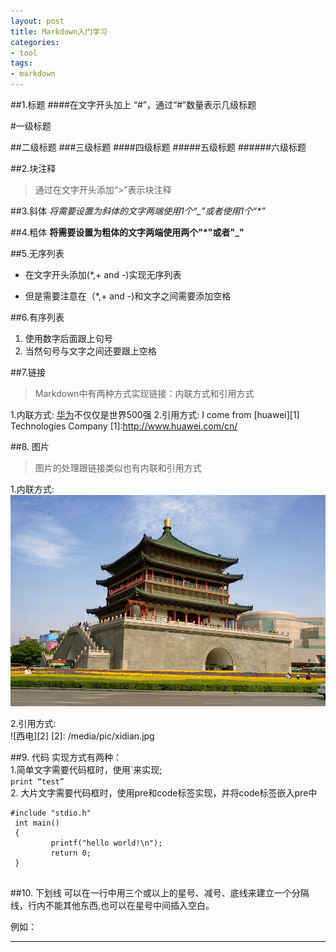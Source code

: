 ```yaml
---
layout: post
title: Markdown入门学习
categories:
- tool
tags:
- markdown
---
```

##1.标题
####在文字开头加上 “#”，通过“#”数量表示几级标题

#一级标题

##二级标题
###三级标题
####四级标题
#####五级标题
######六级标题




##2.块注释
>通过在文字开头添加“>”表示块注释

##3.斜体
*将需要设置为斜体的文字两端使用1个“_”*_或者使用1个“*”_

##4.粗体
**将需要设置为粗体的文字两端使用两个"*"或者"_"**

##5.无序列表
* 在文字开头添加(\*,+ and -)实现无序列表
+ 但是需要注意在（\*,+ and -)和文字之间需要添加空格

##6.有序列表
1. 使用数字后面跟上句号
2. 当然句号与文字之间还要跟上空格

##7.链接
> Markdown中有两种方式实现链接：内联方式和引用方式

1.内联方式: [华为](http://www.huawei.com/cn/)不仅仅是世界500强
2.引用方式: I come from [huawei][1] Technologies Company
[1]:http://www.huawei.com/cn/

##8. 图片
> 图片的处理跟链接类似也有内联和引用方式

1.内联方式:   
![钟楼](/media/pic/bell_tower.jpg '钟楼')

2.引用方式:   
![西电][2]
[2]: /media/pic/xidian.jpg

##9. 代码
实现方式有两种：  
1.简单文字需要代码框时，使用\`来实现;  
`print “test”`  
2. 大片文字需要代码框时，使用pre和code标签实现，并将code标签嵌入pre中  
<pre>
<code>#include "stdio.h"
 int main()  
 {  
         printf("hello world!\n");  
         return 0;  
 }
</code>
</pre>

##10. 下划线
可以在一行中用三个或以上的星号、减号、底线来建立一个分隔线，行内不能其他东西,也可以在星号中间插入空白。  

例如：
***

